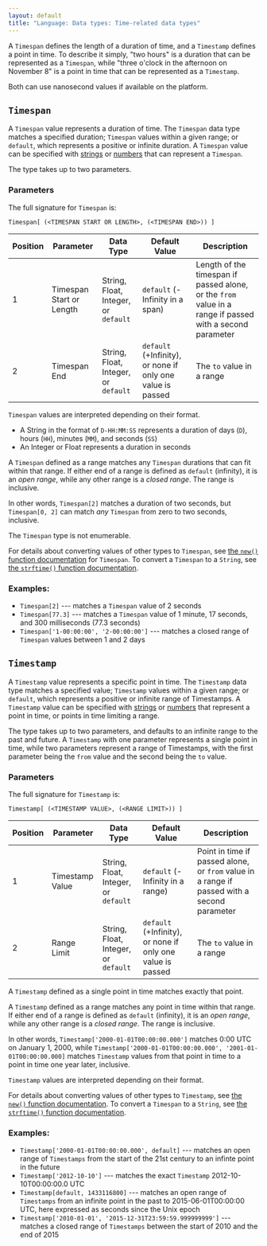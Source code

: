 ```yaml
---
layout: default
title: "Language: Data types: Time-related data types"
---
```


[types]: ./lang_data_type.html
[data types]: ./lang_data.html
[strings]: ./lang_data_string.html
[regular expressions]: ./lang_data_regexp.html
[booleans]: ./lang_data_boolean.html
[arrays]: ./lang_data_array.html
[hashes]: ./lang_data_hash.html
[hash_missing_key_access]: ./lang_data_hash.html#accessing-values
[numbers]: ./lang_data_number.html

A `Timespan` defines the length of a duration of time, and a `Timestamp` defines a point in time. To describe it simply, "two hours" is a duration that can be represented as a `Timespan`, while "three o'clock in the afternoon on November 8" is a point in time that can be represented as a `Timestamp`.

Both can use nanosecond values if available on the platform.

## `Timespan`

A `Timespan` value represents a duration of time. The `Timespan` data type matches a specified duration; `Timespan` values within a given range; or `default`, which represents a positive or infinite duration. A `Timespan` value can be specified with [strings][] or [numbers][] that can represent a `Timespan`.

The type takes up to two parameters.

### Parameters

The full signature for `Timespan` is:

    Timespan[ (<TIMESPAN START OR LENGTH>, (<TIMESPAN END>)) ]

Position | Parameter | Data Type | Default Value | Description
---------|-----------|-----------|---------------|------------
1 | Timespan Start or Length | String, Float, Integer, or `default` | `default` (-Infinity in a span) | Length of the timespan if passed alone, or the `from` value in a range if passed with a second parameter
2 | Timespan End | String, Float, Integer, or `default` | `default` (+Infinity), or none if only one value is passed | The `to` value in a range

`Timespan` values are interpreted depending on their format.

* A String in the format of `D-HH:MM:SS` represents a duration of days (`D`), hours (`HH`), minutes (`MM`), and seconds (`SS`)
* An Integer or Float represents a duration in seconds

A `Timespan` defined as a range matches any `Timespan` durations that can fit within that range. If either end of a range is defined as `default` (infinity), it is an _open range_, while any other range is a _closed range_. The range is inclusive.

In other words, `Timespan[2]` matches a duration of two seconds, but `Timespan[0, 2]` can match _any_ `Timespan` from zero to two seconds, inclusive.

The `Timespan` type is not enumerable.

For details about converting values of other types to `Timespan`, see [the `new()` function documentation](./function.html#conversion-to-timespan) for `Timespan`. To convert a `Timespan` to a `String`, see [the `strftime()` function documentation](./function.html#strftime).

### Examples:

* `Timespan[2]` --- matches a `Timespan` value of 2 seconds
* `Timespan[77.3]` --- matches a `Timespan` value of 1 minute, 17 seconds, and 300 milliseconds (77.3 seconds)
* `Timespan['1-00:00:00', '2-00:00:00']` --- matches a closed range of `Timespan` values between 1 and 2 days

## `Timestamp`

A `Timestamp` value represents a specific point in time. The `Timestamp` data type matches a specified value; `Timestamp` values within a given range; or `default`, which represents a positive or infinite range of Timestamps. A `Timestamp` value can be specified with [strings][] or [numbers][] that represent a point in time, or points in time limiting a range.

The type takes up to two parameters, and defaults to an infinite range to the past and future. A `Timestamp` with one parameter represents a single point in time, while two parameters represent a range of Timestamps, with the first parameter being the `from` value and the second being the `to` value.

### Parameters

The full signature for `Timestamp` is:

    Timestamp[ (<TIMESTAMP VALUE>, (<RANGE LIMIT>)) ]

Position | Parameter | Data Type | Default Value | Description
---------|-----------|-----------|---------------|------------
1 | Timestamp Value | String, Float, Integer, or `default` | `default` (-Infinity in a range) | Point in time if passed alone, or `from` value in a range if passed with a second parameter
2 | Range Limit | String, Float, Integer, or `default` | `default` (+Infinity), or none if only one value is passed | The `to` value in a range

A `Timestamp` defined as a single point in time matches exactly that point.

A `Timestamp` defined as a range matches any point in time within that range. If either end of a range is defined as `default` (infinity), it is an _open range_, while any other range is a _closed range_. The range is inclusive.

In other words, `Timestamp['2000-01-01T00:00:00.000']` matches 0:00 UTC on January 1, 2000, while `Timestamp['2000-01-01T00:00:00.000', '2001-01-01T00:00:00.000]` matches `Timestamp` values from that point in time to a point in time one year later, inclusive.

`Timestamp` values are interpreted depending on their format.

For details about converting values of other types to `Timestamp`, see [the `new()` function documentation](./function.html#conversion-to-timestamp). To convert a `Timespan` to a `String`, see [the `strftime()` function documentation](./function.html#strftime).

### Examples:

* `Timestamp['2000-01-01T00:00:00.000', default]` --- matches an open range of `Timestamps` from the start of the 21st century to an infinte point in the future
* `Timestamp['2012-10-10']` --- matches the exact `Timestamp` 2012-10-10T00:00:00.0 UTC
* `Timestamp[default, 1433116800]` --- matches an open range of `Timestamps` from an infinite point in the past to 2015-06-01T00:00:00 UTC, here expressed as seconds since the Unix epoch
* `Timestamp['2010-01-01', '2015-12-31T23:59:59.999999999']` --- matches a closed range of `Timestamps` between the start of 2010 and the end of 2015
